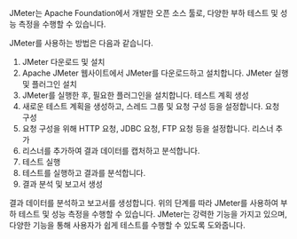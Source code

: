 JMeter는 Apache Foundation에서 개발한 오픈 소스 툴로, 다양한 부하 테스트 및 성능 측정을 수행할 수 있습니다.

JMeter를 사용하는 방법은 다음과 같습니다.

1. JMeter 다운로드 및 설치
2. Apache JMeter 웹사이트에서 JMeter를 다운로드하고 설치합니다.
JMeter 실행 및 플러그인 설치
3. JMeter를 실행한 후, 필요한 플러그인을 설치합니다.
테스트 계획 생성
4. 새로운 테스트 계획을 생성하고, 스레드 그룹 및 요청 구성 등을 설정합니다.
요청 구성
5. 요청 구성을 위해 HTTP 요청, JDBC 요청, FTP 요청 등을 설정합니다.
리스너 추가
6. 리스너를 추가하여 결과 데이터를 캡처하고 분석합니다.
7. 테스트 실행
8. 테스트를 실행하고 결과를 분석합니다.
9. 결과 분석 및 보고서 생성

결과 데이터를 분석하고 보고서를 생성합니다.
위의 단계를 따라 JMeter를 사용하여 부하 테스트 및 성능 측정을 수행할 수 있습니다. JMeter는 강력한 기능을 가지고 있으며, 다양한 기능을 통해 사용자가 쉽게 테스트를 수행할 수 있도록 도와줍니다.